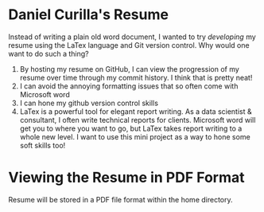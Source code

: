# Daniel Curilla's Resume
Instead of writing a plain old word document, I wanted to try *developing* my resume using the LaTex language and Git version control. Why would one want to do such a thing? 
1. By hosting my resume on GitHub, I can view the progression of my resume over time through my commit history. I think that is pretty neat! 
2. I can avoid the annoying formatting issues that so often come with Microsoft word
3. I can hone my github version control skills
4. LaTex is a powerful tool for elegant report writing. As a data scientist & consultant, I often write technical reports for clients. Microsoft word will get you to where you want to go, but LaTex takes report writing to a whole new level. I want to use this mini project as a way to hone some soft skills too! 

# Viewing the Resume in PDF Format
Resume will be stored in a PDF file format within the home directory.
